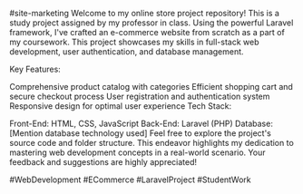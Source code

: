 #site-marketing
Welcome to my online store project repository! This is a study project assigned by my professor in class. Using the powerful Laravel framework, I've crafted an e-commerce website from scratch as a part of my coursework. This project showcases my skills in full-stack web development, user authentication, and database management.

Key Features:

Comprehensive product catalog with categories
Efficient shopping cart and secure checkout process
User registration and authentication system
Responsive design for optimal user experience
Tech Stack:

Front-End: HTML, CSS, JavaScript
Back-End: Laravel (PHP)
Database: [Mention database technology used]
Feel free to explore the project's source code and folder structure. This endeavor highlights my dedication to mastering web development concepts in a real-world scenario. Your feedback and suggestions are highly appreciated!

#WebDevelopment #ECommerce #LaravelProject #StudentWork
